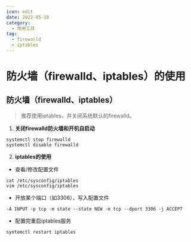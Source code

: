 ```yaml
---
icon: edit
date: 2022-05-18
category:
  - 常用工具
tag:
  - firewalld
  - iptables
---
```



# 防火墙（firewalld、iptables）的使用

## 防火墙（firewalld、iptables）
> 推荐使用iptables，并关闭系统默认的firewalld。
1. **关闭firewalld防火墙和开机自启动**
```
systemctl stop firewalld
systemctl disable firewalld
```
2. **iptables的使用**
- 查看/修改配置文件
```
cat /etc/sysconfig/iptables
vim /etc/sysconfig/iptables
```
- 开放某个端口（如3306），写入配置文件
```
-A INPUT -p tcp -m state --state NEW -m tcp --dport 3306 -j ACCEPT
```
- 配置完重启iptables服务
```
systemctl restart iptables
```